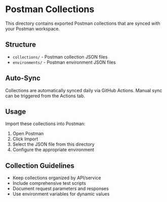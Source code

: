 # Postman Collections

This directory contains exported Postman collections that are synced with your Postman workspace.

## Structure

- `collections/` - Postman collection JSON files
- `environments/` - Postman environment JSON files

## Auto-Sync

Collections are automatically synced daily via GitHub Actions. Manual sync can be triggered from the Actions tab.

## Usage

Import these collections into Postman:
1. Open Postman
2. Click Import
3. Select the JSON file from this directory
4. Configure the appropriate environment

## Collection Guidelines

- Keep collections organized by API/service
- Include comprehensive test scripts
- Document request parameters and responses
- Use environment variables for dynamic values
